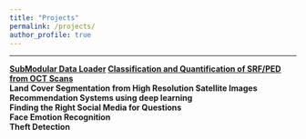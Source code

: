 ```yaml
---
title: "Projects"
permalink: /projects/
author_profile: true
---
```

<hr> 

<b>[SubModular Data Loader](https://VamshiTeja.github.io/projects/SMDL)
<b>[Classification and Quantification of SRF/PED from OCT Scans](https://VamshiTeja.github.io/projects/OCT)
<br>Land Cover Segmentation from High Resolution Satellite Images
<br>Recommendation Systems using deep learning
<br>Finding the Right Social Media for Questions
<br>Face Emotion Recognition
<br>Theft Detection 

